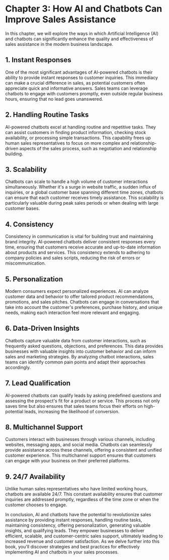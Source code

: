 Chapter 3: How AI and Chatbots Can Improve Sales Assistance
===========================================================

In this chapter, we will explore the ways in which Artificial Intelligence (AI) and chatbots can significantly enhance the quality and effectiveness of sales assistance in the modern business landscape.

**1. Instant Responses**
------------------------

One of the most significant advantages of AI-powered chatbots is their ability to provide instant responses to customer inquiries. This immediacy can make a crucial difference in sales, as potential customers often appreciate quick and informative answers. Sales teams can leverage chatbots to engage with customers promptly, even outside regular business hours, ensuring that no lead goes unanswered.

**2. Handling Routine Tasks**
-----------------------------

AI-powered chatbots excel at handling routine and repetitive tasks. They can assist customers in finding product information, checking stock availability, or processing simple transactions. This capability frees up human sales representatives to focus on more complex and relationship-driven aspects of the sales process, such as negotiation and relationship building.

**3. Scalability**
------------------

Chatbots can scale to handle a high volume of customer interactions simultaneously. Whether it's a surge in website traffic, a sudden influx of inquiries, or a global customer base spanning different time zones, chatbots can ensure that each customer receives timely assistance. This scalability is particularly valuable during peak sales periods or when dealing with large customer bases.

**4. Consistency**
------------------

Consistency in communication is vital for building trust and maintaining brand integrity. AI-powered chatbots deliver consistent responses every time, ensuring that customers receive accurate and up-to-date information about products and services. This consistency extends to adhering to company policies and sales scripts, reducing the risk of errors or miscommunication.

**5. Personalization**
----------------------

Modern consumers expect personalized experiences. AI can analyze customer data and behavior to offer tailored product recommendations, promotions, and sales pitches. Chatbots can engage in conversations that take into account the customer's preferences, purchase history, and unique needs, making each interaction feel more relevant and engaging.

**6. Data-Driven Insights**
---------------------------

Chatbots capture valuable data from customer interactions, such as frequently asked questions, objections, and preferences. This data provides businesses with valuable insights into customer behavior and can inform sales and marketing strategies. By analyzing chatbot interactions, sales teams can identify common pain points and adapt their approaches accordingly.

**7. Lead Qualification**
-------------------------

AI-powered chatbots can qualify leads by asking predefined questions and assessing the prospect's fit for a product or service. This process not only saves time but also ensures that sales teams focus their efforts on high-potential leads, increasing the likelihood of conversion.

**8. Multichannel Support**
---------------------------

Customers interact with businesses through various channels, including websites, messaging apps, and social media. Chatbots can seamlessly provide assistance across these channels, offering a consistent and unified customer experience. This multichannel support ensures that customers can engage with your business on their preferred platforms.

**9. 24/7 Availability**
------------------------

Unlike human sales representatives who have limited working hours, chatbots are available 24/7. This constant availability ensures that customer inquiries are addressed promptly, regardless of the time zone or when the customer chooses to engage.

In conclusion, AI and chatbots have the potential to revolutionize sales assistance by providing instant responses, handling routine tasks, maintaining consistency, offering personalization, generating valuable insights, and qualifying leads. They empower businesses to deliver efficient, scalable, and customer-centric sales support, ultimately leading to increased revenue and customer satisfaction. As we delve further into this book, you'll discover strategies and best practices for effectively implementing AI and chatbots in your sales processes.
